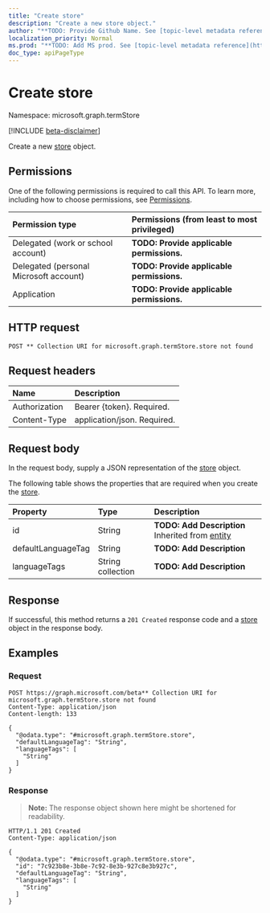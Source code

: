 ```yaml
---
title: "Create store"
description: "Create a new store object."
author: "**TODO: Provide Github Name. See [topic-level metadata reference](https://msgo.azurewebsites.net/add/document/guidelines/metadata.html#topic-level-metadata)**"
localization_priority: Normal
ms.prod: "**TODO: Add MS prod. See [topic-level metadata reference](https://msgo.azurewebsites.net/add/document/guidelines/metadata.html#topic-level-metadata)**"
doc_type: apiPageType
---
```


# Create store
Namespace: microsoft.graph.termStore

[!INCLUDE [beta-disclaimer](../../includes/beta-disclaimer.md)]

Create a new [store](../resources/termstore-store.md) object.

## Permissions
One of the following permissions is required to call this API. To learn more, including how to choose permissions, see [Permissions](/graph/permissions-reference).

|Permission type|Permissions (from least to most privileged)|
|:---|:---|
|Delegated (work or school account)|**TODO: Provide applicable permissions.**|
|Delegated (personal Microsoft account)|**TODO: Provide applicable permissions.**|
|Application|**TODO: Provide applicable permissions.**|

## HTTP request

<!-- {
  "blockType": "ignored"
}
-->
``` http
POST ** Collection URI for microsoft.graph.termStore.store not found
```

## Request headers
|Name|Description|
|:---|:---|
|Authorization|Bearer {token}. Required.|
|Content-Type|application/json. Required.|

## Request body
In the request body, supply a JSON representation of the [store](../resources/termstore-store.md) object.

The following table shows the properties that are required when you create the [store](../resources/termstore-store.md).

|Property|Type|Description|
|:---|:---|:---|
|id|String|**TODO: Add Description** Inherited from [entity](../resources/termstore-entity.md)|
|defaultLanguageTag|String|**TODO: Add Description**|
|languageTags|String collection|**TODO: Add Description**|



## Response

If successful, this method returns a `201 Created` response code and a [store](../resources/termstore-store.md) object in the response body.

## Examples

### Request
<!-- {
  "blockType": "request",
  "name": "create_store_from_"
}
-->
``` http
POST https://graph.microsoft.com/beta** Collection URI for microsoft.graph.termStore.store not found
Content-Type: application/json
Content-length: 133

{
  "@odata.type": "#microsoft.graph.termStore.store",
  "defaultLanguageTag": "String",
  "languageTags": [
    "String"
  ]
}
```


### Response
>**Note:** The response object shown here might be shortened for readability.
<!-- {
  "blockType": "response",
  "truncated": true,
  "@odata.type": "microsoft.graph.termStore.store"
}
-->
``` http
HTTP/1.1 201 Created
Content-Type: application/json

{
  "@odata.type": "#microsoft.graph.termStore.store",
  "id": "7c923b8e-3b8e-7c92-8e3b-927c8e3b927c",
  "defaultLanguageTag": "String",
  "languageTags": [
    "String"
  ]
}
```

